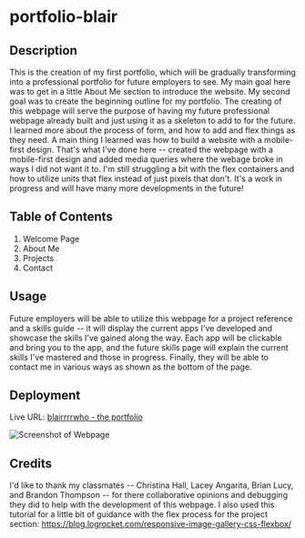 # portfolio-blair

## Description
This is the creation of my first portfolio, which will be gradually transforming into a professional portfolio for future employers to see.
My main goal here was to get in a little About Me section to introduce the website. My second goal was to create the beginning outline for my portfolio. The creating of this webpage will serve the purpose of having my future professional webpage already built and just using it as a skeleton to add to for the future. 
I learned more about the process of form, and how to add and flex things as they need. A main thing I learned was how to build a website with a mobile-first design. 
That's what I've done here -- created the webpage with a mobile-first design and added media queries where the webage broke in ways I did not want it to. 
I'm still struggling a bit with the flex containers and how to utilize units that flex instead of just pixels that don't. 
It's a work in progress and will have many more developments in the future! 

## Table of Contents
1. Welcome Page
2. About Me
3. Projects
4. Contact

## Usage
Future employers will be able to utilize this webpage for a project reference and a skills guide -- it will display the current apps I've developed and showcase the skills I've gained along the way. Each app will be clickable and bring you to the app, and the future skills page will explain the current skills I've mastered and those in progress. 
Finally, they will be able to contact me in various ways as shown as the bottom of the page. 

## Deployment
Live URL: <a href="https://blairrrrwho.github.io/portfolio-blair/">blairrrrwho - the portfolio</a>



![Screenshot of Webpage](assets/images/screenshot.png)

## Credits
I'd like to thank my classmates -- Christina Hall, Lacey Angarita, Brian Lucy, and Brandon Thompson -- for there collaborative opinions and debugging they did to help with the development of this webpage. 
I also used this tutorial for a little bit of guidance with the flex process for the project section: 
https://blog.logrocket.com/responsive-image-gallery-css-flexbox/ 

